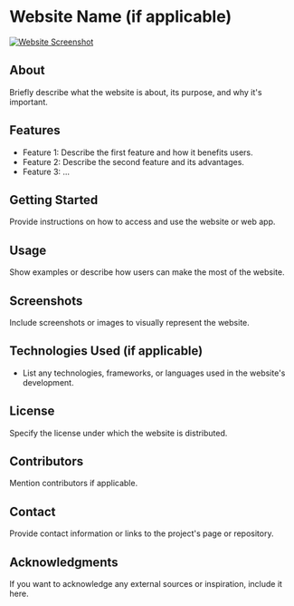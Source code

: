 # Website Name (if applicable)

[![Website Screenshot](screenshot-url.png)](https://www.trynova.co/)

## About

Briefly describe what the website is about, its purpose, and why it's important.

## Features

- Feature 1: Describe the first feature and how it benefits users.
- Feature 2: Describe the second feature and its advantages.
- Feature 3: ...

## Getting Started

Provide instructions on how to access and use the website or web app.

## Usage

Show examples or describe how users can make the most of the website.

## Screenshots

Include screenshots or images to visually represent the website.

## Technologies Used (if applicable)

- List any technologies, frameworks, or languages used in the website's development.

## License

Specify the license under which the website is distributed.

## Contributors

Mention contributors if applicable.

## Contact

Provide contact information or links to the project's page or repository.

## Acknowledgments

If you want to acknowledge any external sources or inspiration, include it here.

